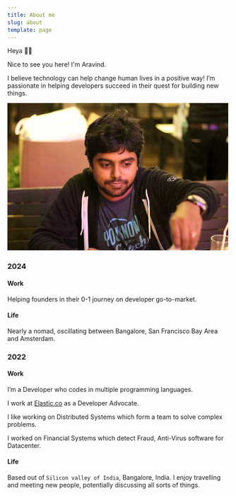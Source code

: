```yaml
---
title: About me
slug: about
template: page
---
```


Heya 👋🏽


Nice to see you here! I'm Aravind.

I believe technology can help change human lives in a positive way! I’m passionate in helping developers succeed in their quest for building new things.

![Me](../images/aravind-2020.jpg)

### 2024

#### Work

Helping founders in their 0-1 journey on developer go-to-market.

#### Life

Nearly a nomad, oscillating between Bangalore, San Francisco Bay Area and Amsterdam. 


### 2022


#### Work

I’m a Developer who codes in multiple programming languages.

I work at [Elastic.co](https://elastic.co) as a Developer Advocate.

I like working on Distributed Systems which form a team to solve complex problems.

I worked on Financial Systems which detect Fraud, Anti-Virus software for Datacenter.

#### Life

Based out of `Silicon valley of India`, Bangalore, India. I enjoy travelling and meeting new people, potentially discussing all sorts of things.